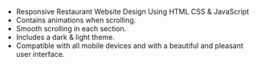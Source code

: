 - Responsive Restaurant Website Design Using HTML CSS & JavaScript
- Contains animations when scrolling.
- Smooth scrolling in each section.
- Includes a dark & light theme.
- Compatible with all mobile devices and with a beautiful and pleasant user interface.
